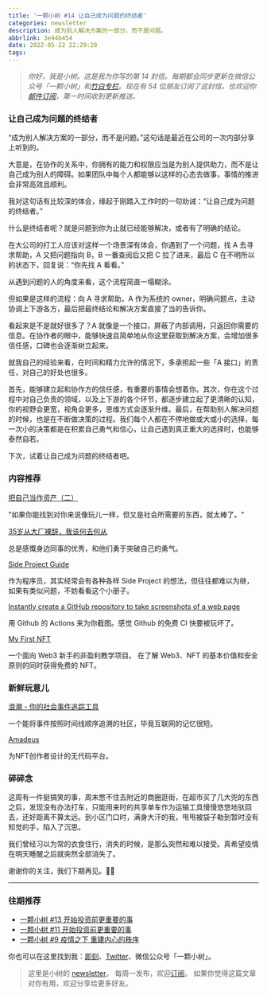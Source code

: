 ```yaml
---
title: '一颗小树 #14 让自己成为问题的终结者'
categories: newsletter
description: 成为别人解决方案的一部分，而不是问题。
abbrlink: 3e44b454
date: 2022-05-22 22:29:28
tags:
---
```

> *你好，我是小树。这是我为你写的第 14 封信。每期都会同步更新在微信公众号「一颗小树」和[竹白专栏](https://xiaoshu.zhubai.love)。现在有 54 位朋友订阅了这封信，也欢迎你[邮件订阅](https://xiaoshu.zhubai.love)，第一时间收到更新推送。*

### 让自己成为问题的终结者
“成为别人解决方案的一部分，而不是问题。”这句话是最近在公司的一次内部分享上听到的。

大意是，在协作的关系中，你拥有的能力和权限应当是为别人提供助力，而不是让自己成为别人的障碍。如果团队中每个人都能够以这样的心态去做事，事情的推进会非常高效且顺利。

我对这句话有比较深的体会，缘起于刚踏入工作时的一句劝诫：“让自己成为问题的终结者。”

什么是终结者呢？就是问题到你为止就已经能够解决，或者有了明确的结论。

在大公司的打工人应该对这样一个场景深有体会，你遇到了一个问题，找 A 去寻求帮助，A 又把问题指向 B，B 一番查阅后又把 C 拉了进来，最后 C 在不明所以的状态下，回复说：“你先找 A 看看。”

从遇到问题的人的角度来看，这个流程简直一塌糊涂。

但如果是这样的流程：向 A 寻求帮助，A 作为系统的 owner，明确问题点，主动协调上下游各方，最后把最终结论和解决方案直接了当的告诉你。

看起来是不是就好很多了？A 就像是一个接口，屏蔽了内部调用，只返回你需要的信息。在协作者的眼中，能够快速且简单地从你这里获取到解决方案，会增加很多信任感，口碑也会逐渐树立起来。

就我自己的经验来看，在时间和精力允许的情况下，多承担起一些「A 接口」的责任，对自己的好处也很多。

首先，能够建立起和协作方的信任感，有重要的事情会想着你。其次，你在这个过程中对自己负责的领域，以及上下游的各个环节，都逐步建立起了更清晰的认知，你的视野会更宽，视角会更多，思维方式会逐渐升维。最后，在帮助别人解决问题的时候，也是在不断做决策的过程。我们每个人都在不停地做或大或小的选择，每一次小的决策都是在积累自己勇气和信心，让自己遇到真正重大的选择时，也能够泰然自若。

下次，试着让自己成为问题的终结者吧。

### 内容推荐

[把自己当作资产（二）](https://mp.weixin.qq.com/s?__biz=MzIzNTQ4ODg4OA==&mid=2247487742&idx=1&sn=e6680477630466894c0beb9fa715fde5&chksm=e8e703e9df908aff9141174ccdddfbbaeda3dd63f0295bed45e60fd5117e103d43e3c86f92a2&mpshare=1&scene=1&srcid=0515yTdprxpmSni4t4yxyOiC&sharer_sharetime=1652628305145&sharer_shareid=4c63140522fe404b48188e25cc789c37#rd)

"如果你能找到对你来说像玩儿一样，但又是社会所需要的东西，就太棒了。"

[35岁从大厂裸辞，我该何去何从](https://mp.weixin.qq.com/s/Oo9JNMTMNzaIWizOdYXGkw)

总是感慨身边同事的优秀，和他们勇于突破自己的勇气。

[Side Project Guide](https://sideproject.guide/)

作为程序员，其实经常会有各种各样 Side Project 的想法，但往往都难以为继，如果有类似问题，不妨看看这个小册子。

[Instantly create a GitHub repository to take screenshots of a web page](https://simonwillison.net/2022/Mar/14/shot-scraper-template/)

用 Github 的 Actions 来为你截图。感觉 Github 的免费 CI 快要被玩坏了。

[My First NFT](https://myfirstnft.info/)

一个面向 Web3 新手的非盈利教学项目。 在了解 Web3、NFT 的基本价值和安全原则的同时获得免费的 NFT。


### 新鲜玩意儿

[浪潮 - 你的社会事件追踪工具](https://langchao.org/)

一个能将事件按照时间线顺序追溯的社区，毕竟互联网的记忆很短。

[Amadeus](https://www.amadeus-nft.io/)

为NFT创作者设计的无代码平台。

### 碎碎念
这周有一件挺搞笑的事，周末憋不住去附近的商圈逛街，在超市买了几大兜的东西之后，发现没有办法打车，只能用来时的共享单车作为运输工具慢慢悠悠地驮回去，还好距离不算太远。到小区门口时，满身大汗的我，甩甩被袋子勒到暂时没有知觉的手，陷入了沉思。

我们曾经习以为常的衣食住行，消失的时候，是那么突然和难以接受。真希望疫情在明天睡醒之后就突然全部消失了。

谢谢你的关注，我们下期再见。👋🏻

---

### 往期推荐
- [一颗小树 #13 开始投资前更重要的事](https://xiaoshu.zhubai.love/posts/2137800906510094336)
- [一颗小树 #11 开始投资前更重要的事](https://xiaoshu.zhubai.love/posts/2132745094586081280)
- [一颗小树 #9 疫情之下 重建内心的秩序](https://xiaoshu.zhubai.love/posts/2127657453835132928)

你也可以在这里找到我：[即刻](https://okjk.co/3Vsn5T)、[Twitter](https://twitter.com/yeshu_in_future)、微信公众号「一颗小树」。

> 这里是小树的 [newsletter](https://xiaoshu.zhubai.love)。 每周一发布，欢迎[订阅](https://xiaoshu.zhubai.love)。
> 如果你觉得这篇文章对你有用，欢迎分享给更多好友。
